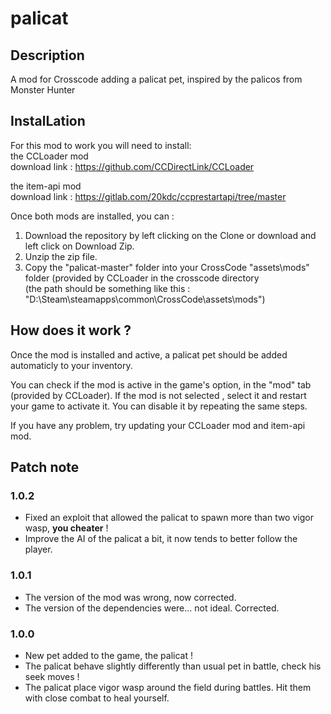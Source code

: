 # palicat
## Description
A mod for Crosscode adding a palicat pet, inspired by the palicos from Monster Hunter

## InstalLation
For this mod to work you will need to install:  
the CCLoader mod  
	download link : https://github.com/CCDirectLink/CCLoader

the item-api mod  
	download link : https://gitlab.com/20kdc/ccprestartapi/tree/master

Once both mods are installed, you can : 
1. Download the repository by left clicking on the Clone or download and left click on Download Zip.
2. Unzip the zip file.
3. Copy the "palicat-master" folder into your CrossCode "assets\mods" folder (provided by CCLoader in the crosscode directory  
	(the path should be something like this : "D:\Steam\steamapps\common\CrossCode\assets\mods")

## How does it work ?
Once the mod is installed and active, a palicat pet should be added automaticly to your inventory.

You can check if the mod is active in the game's option, in the "mod" tab (provided by CCLoader).
If the mod is not selected , select it and restart your game to activate it. You can disable it by repeating the same steps.

If you have any problem, try updating your CCLoader mod and item-api mod.

## Patch note

### 1.0.2
- Fixed an exploit that allowed the palicat to spawn more than two vigor wasp, **you cheater** !
- Improve the AI of the palicat a bit, it now tends to better follow the player.

### 1.0.1
- The version of the mod was wrong, now corrected.
- The version of the dependencies were... not ideal. Corrected.

### 1.0.0
- New pet added to the game, the palicat !
- The palicat behave slightly differently than usual pet in battle, check his seek moves !
- The palicat place vigor wasp around the field during battles. Hit them with close combat to heal yourself.